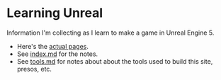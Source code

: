 # Learning Unreal

Information I'm collecting as I learn to make a game in Unreal Engine 5.

* Here's the [actual pages](https://asacamano.gi]thub.io/learning_unreal).
* See [index.md](index.md) for the notes.
* See [tools.md](tools.md) for notes about about the tools used to build this site, presos, etc.
